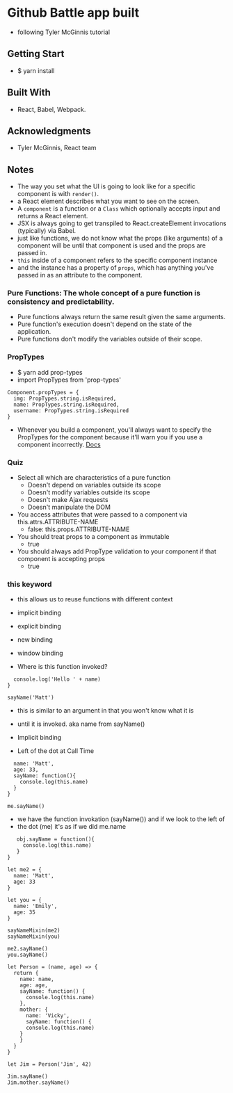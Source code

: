 # Github Battle app built
- following Tyler McGinnis tutorial

## Getting Start
- $ yarn install

## Built With
- React, Babel, Webpack.

## Acknowledgments
- Tyler McGinnis, React team

## Notes
- The way you set what the UI is going to look like for a specific component is
with `render()`.
- a React element describes what you want to see on the screen.
- A `component` is a function or a `Class` which optionally accepts input and
returns a React element.
- JSX is always going to get transpiled to React.createElement invocations
(typically) via Babel.
- just like functions, we do not know what the props (like arguments) of a component
will be until that component is used and the props are passed in.
- `this` inside of a component refers to the specific component instance
- and the instance has a property of `props`, which has anything you've passed in
as an attribute to the component.

### Pure Functions: The whole concept of a pure function is consistency and predictability.
  - Pure functions always return the same result given the same arguments.
  - Pure function's execution doesn't depend on the state of the application.
  - Pure functions don't modify the variables outside of their scope.

### PropTypes
- $ yarn add prop-types
- import PropTypes from 'prop-types'
```
Component.propTypes = {
  img: PropTypes.string.isRequired,
  name: PropTypes.string.isRequired,
  username: PropTypes.string.isRequired
}
```
- Whenever you build a component, you'll always want to specify the PropTypes for
the component because it'll warn you if you use a component incorrectly.
[Docs](https://facebook.github.io/react/docs/components-and-props.html)

### Quiz
  - Select all which are characteristics of a pure function
    - Doesn't depend on variables outside its scope
    - Doesn't modify variables outside its scope
    - Doesn't make Ajax requests
    - Doesn't manipulate the DOM
  - You access attributes that were passed to a component via this.attrs.ATTRIBUTE-NAME
    - false: this.props.ATTRIBUTE-NAME
  - You should treat props to a component as immutable
    - true
  - You should always add PropType validation to your component if that component is accepting props
    - true
### this keyword
- this allows us to reuse functions with different context

- implicit binding
- explicit binding
- new binding
- window binding

- Where is this function invoked?

```sayName = (name) => {
  console.log('Hello ' + name)
}

sayName('Matt')
```


- this is similar to an argument in that you won't know what it is
- until it is invoked. aka name from sayName()

- Implicit binding
- Left of the dot at Call Time

```let me = {
  name: 'Matt',
  age: 33,
  sayName: function(){
    console.log(this.name)
  }
}

me.sayName()
```
- we have the function invokation (sayName()) and if we look to the left of
- the dot (me) it's as if we did me.name

```sayNameMixin = (obj) => {
   obj.sayName = function(){
     console.log(this.name)
   }
}

let me2 = {
  name: 'Matt',
  age: 33
}

let you = {
  name: 'Emily',
  age: 35
}

sayNameMixin(me2)
sayNameMixin(you)

me2.sayName()
you.sayName()

let Person = (name, age) => {
  return {
    name: name,
    age: age,
    sayName: function() {
      console.log(this.name)
    },
    mother: {
      name: 'Vicky',
      sayName: function() {
      console.log(this.name)
    }
    }
  }
}

let Jim = Person('Jim', 42)

Jim.sayName()
Jim.mother.sayName()
```
